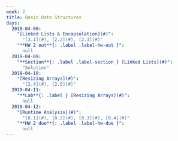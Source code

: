 ```yaml
---
week: 2
title: Basic Data Structures
days:
  2019-04-08:
    "[Linked Lists & Encapsulation](#)":
      "[3.1](#), [2.2](#), [2.3](#)"
    "**HW 2 out**{: .label .label-hw-out }":
      null
  2019-04-09:
    "**Section**{: .label .label-section } [Linked Lists](#)":
      "Solution"
  2019-04-10:
    "[Resizing Arrays](#)":
      "[2.4](#), [2.5](#)"
  2019-04-11:
    "**Lab**{: .label } [Resizing Arrays](#)":
      null
  2019-04-12:
    "[Runtime Analysis](#)":
      "[8.1](#), [8.2](#), [8.3](#), [8.4](#)"
    "**HW 2 due**{: .label .label-hw-due }":
      null
---
```

